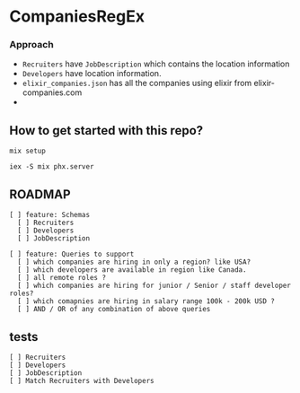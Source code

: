 # CompaniesRegEx

### Approach

* `Recruiters` have `JobDescription` which contains the location information
* `Developers` have location information.
* `elixir_companies.json` has all the companies using elixir from elixir-companies.com
*


## How to get started with this repo?

`mix setup`

`iex -S mix phx.server`


## ROADMAP

```
[ ] feature: Schemas
  [ ] Recruiters
  [ ] Developers
  [ ] JobDescription

[ ] feature: Queries to support
  [ ] which companies are hiring in only a region? like USA?
  [ ] which developers are available in region like Canada.
  [ ] all remote roles ?
  [ ] which companies are hiring for junior / Senior / staff developer roles?
  [ ] which comapnies are hiring in salary range 100k - 200k USD ?
  [ ] AND / OR of any combination of above queries
```

## tests

```
[ ] Recruiters
[ ] Developers
[ ] JobDescription
[ ] Match Recruiters with Developers
```
